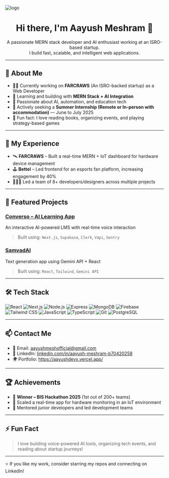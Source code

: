 ![logo](https://github.com/aayushwebdev/aayushwebdev/blob/main/github%20banner.png)
<h1 align="center">Hi there, I'm Aayush Meshram 👋</h1>

<p align="center">
  A passionate MERN stack developer and AI enthusiast working at an ISRO-based startup.<br />
  I build fast, scalable, and intelligent web applications.
</p>

---

## 🚀 About Me

- 👨‍💻 Currently working on **FARCRAWS** (An ISRO-backed startup) as a Web Developer
- 🌱 Learning and building with **MERN Stack + AI Integration**
- 🔬 Passionate about AI, automation, and education tech
- 🎯 Actively seeking a **Summer Internship (Remote or In-person with accommodation)** — June to July 2025
- 🧠 Fun fact: I love reading books, organizing events, and playing strategy-based games

---

## 💼 My Experience

- 🛰 **FARCRAWS** – Built a real-time MERN + IoT dashboard for hardware device management
- 🕹 **Bettel** – Led frontend for an esports fan platform, increasing engagement by 40%
- 🧑‍🤝‍🧑 Led a team of 8+ developers/designers across multiple projects

---

## 🌟 Featured Projects

### [Converso – AI Learning App](https://converso-lms.vercel.app/)
An interactive AI-powered LMS with real-time voice interaction
> Built using: `Next.js`, `Supabase`, `Clerk`, `Vapi`, `Sentry`

### [SamvadAI](https://samvad-ai.vercel.app/)
Text generation app using Gemini API + React
> Built using: `React`, `Tailwind`, `Gemini API`

---

## 🛠 Tech Stack

![React](https://img.shields.io/badge/-React-61DAFB?logo=react&logoColor=white)
![Next.js](https://img.shields.io/badge/-Next.js-000000?logo=next.js&logoColor=white)
![Node.js](https://img.shields.io/badge/-Node.js-339933?logo=nodedotjs&logoColor=white)
![Express](https://img.shields.io/badge/-Express.js-000000?logo=express&logoColor=white)
![MongoDB](https://img.shields.io/badge/-MongoDB-47A248?logo=mongodb&logoColor=white)
![Firebase](https://img.shields.io/badge/-Firebase-FFCA28?logo=firebase&logoColor=black)
![Tailwind CSS](https://img.shields.io/badge/-TailwindCSS-38B2AC?logo=tailwind-css&logoColor=white)
![JavaScript](https://img.shields.io/badge/-JavaScript-F7DF1E?logo=javascript&logoColor=black)
![TypeScript](https://img.shields.io/badge/-TypeScript-3178C6?logo=typescript&logoColor=white)
![Git](https://img.shields.io/badge/-Git-F05032?logo=git&logoColor=white)
![PostgreSQL](https://img.shields.io/badge/-PostgreSQL-336791?logo=postgresql&logoColor=white)

---

## 📫 Contact Me

- 📩 Email: [aayushmeshofficial@gmail.com](mailto:aayushmeshofficial@gmail.com)
- 🔗 LinkedIn: [linkedin.com/in/aayush-meshram-b70420258](https://linkedin.com/in/aayush-meshram-b70420258)
- 🌍 Portfolio: https://aayushdevx.vercel.app/

---

## 🏆 Achievements

- 🥇 **Winner – BIS Hackathon 2025** (1st out of 200+ teams)
- 🚀 Scaled a real-time app for hardware monitoring in an IoT environment
- 👥 Mentored junior developers and led development teams

---

## ⚡ Fun Fact

> I love building voice-powered AI tools, organizing tech events, and reading about startup journeys!

---

⭐️ If you like my work, consider starring my repos and connecting on LinkedIn!

